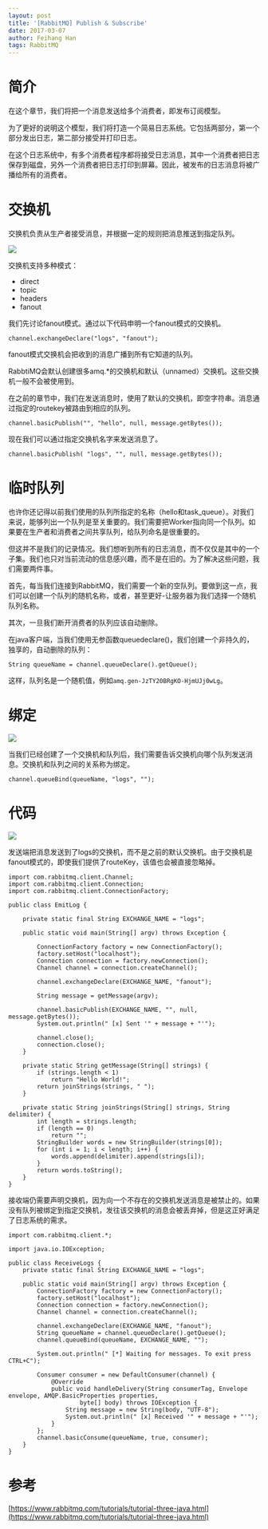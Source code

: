 ```yaml
---
layout: post
title: '[RabbitMQ] Publish & Subscribe'
date: 2017-03-07
author: Feihang Han
tags: RabbitMQ
---
```


# 简介

在这个章节，我们将把一个消息发送给多个消费者，即发布订阅模型。

为了更好的说明这个模型，我们将打造一个简易日志系统。它包括两部分，第一个部分发出日志，第二部分接受并打印日志。

在这个日志系统中，有多个消费者程序都将接受日志消息，其中一个消费者把日志保存到磁盘，另外一个消费者把日志打印到屏幕。因此，被发布的日志消息将被广播给所有的消费者。

# 交换机

交换机负责从生产者接受消息，并根据一定的规则把消息推送到指定队列。

![](https://www.rabbitmq.com/img/tutorials/exchanges.png)

交换机支持多种模式：

* direct
* topic
* headers
* fanout

我们先讨论fanout模式。通过以下代码申明一个fanout模式的交换机。

```
channel.exchangeDeclare("logs", "fanout");
```

fanout模式交换机会把收到的消息广播到所有它知道的队列。

RabbtiMQ会默认创建很多amq.\*的交换机和默认（unnamed）交换机。这些交换机一般不会被使用到。

在之前的章节中，我们在发送消息时，使用了默认的交换机，即空字符串。消息通过指定的routekey被路由到相应的队列。

```
channel.basicPublish("", "hello", null, message.getBytes());
```

现在我们可以通过指定交换机名字来发送消息了。

```
channel.basicPublish( "logs", "", null, message.getBytes());
```

# 临时队列

也许你还记得以前我们使用的队列所指定的名称（hello和task\_queue）。对我们来说，能够列出一个队列是至关重要的。我们需要把Worker指向同一个队列。如果要在生产者和消费者之间共享队列，给队列命名是很重要的。

但这并不是我们的记录情况。我们想听到所有的日志消息，而不仅仅是其中的一个子集。我们也只对当前流动的信息感兴趣，而不是在旧的。为了解决这些问题，我们需要两件事。

首先，每当我们连接到RabbitMQ，我们需要一个新的空队列。要做到这一点，我们可以创建一个队列的随机名称，或者，甚至更好-让服务器为我们选择一个随机队列名称。

其次，一旦我们断开消费者的队列应该自动删除。

在java客户端，当我们使用无参函数queuedeclare\(\)，我们创建一个非持久的，独享的，自动删除的队列：

```
String queueName = channel.queueDeclare().getQueue();
```

这样，队列名是一个随机值，例如`amq.gen-JzTY20BRgKO-HjmUJj0wLg`。

# 绑定

![](https://www.rabbitmq.com/img/tutorials/bindings.png)

当我们已经创建了一个交换机和队列后，我们需要告诉交换机向哪个队列发送消息。交换机和队列之间的关系称为绑定。

```
channel.queueBind(queueName, "logs", "");
```

# 代码

![](https://www.rabbitmq.com/img/tutorials/python-three-overall.png)

发送端把消息发送到了logs的交换机，而不是之前的默认交换机。由于交换机是fanout模式的，即使我们提供了routeKey，该值也会被直接忽略掉。

```
import com.rabbitmq.client.Channel;
import com.rabbitmq.client.Connection;
import com.rabbitmq.client.ConnectionFactory;

public class EmitLog {

    private static final String EXCHANGE_NAME = "logs";

    public static void main(String[] argv) throws Exception {

        ConnectionFactory factory = new ConnectionFactory();
        factory.setHost("localhost");
        Connection connection = factory.newConnection();
        Channel channel = connection.createChannel();

        channel.exchangeDeclare(EXCHANGE_NAME, "fanout");

        String message = getMessage(argv);

        channel.basicPublish(EXCHANGE_NAME, "", null, message.getBytes());
        System.out.println(" [x] Sent '" + message + "'");

        channel.close();
        connection.close();
    }

    private static String getMessage(String[] strings) {
        if (strings.length < 1)
            return "Hello World!";
        return joinStrings(strings, " ");
    }

    private static String joinStrings(String[] strings, String delimiter) {
        int length = strings.length;
        if (length == 0)
            return "";
        StringBuilder words = new StringBuilder(strings[0]);
        for (int i = 1; i < length; i++) {
            words.append(delimiter).append(strings[i]);
        }
        return words.toString();
    }
}
```

接收端仍需要声明交换机，因为向一个不存在的交换机发送消息是被禁止的。如果没有队列被绑定到指定交换机，发往该交换机的消息会被丢弃掉，但是这正好满足了日志系统的需求。

```
import com.rabbitmq.client.*;

import java.io.IOException;

public class ReceiveLogs {
    private static final String EXCHANGE_NAME = "logs";

    public static void main(String[] argv) throws Exception {
        ConnectionFactory factory = new ConnectionFactory();
        factory.setHost("localhost");
        Connection connection = factory.newConnection();
        Channel channel = connection.createChannel();

        channel.exchangeDeclare(EXCHANGE_NAME, "fanout");
        String queueName = channel.queueDeclare().getQueue();
        channel.queueBind(queueName, EXCHANGE_NAME, "");

        System.out.println(" [*] Waiting for messages. To exit press CTRL+C");

        Consumer consumer = new DefaultConsumer(channel) {
            @Override
            public void handleDelivery(String consumerTag, Envelope envelope, AMQP.BasicProperties properties,
                    byte[] body) throws IOException {
                String message = new String(body, "UTF-8");
                System.out.println(" [x] Received '" + message + "'");
            }
        };
        channel.basicConsume(queueName, true, consumer);
    }
}
```

# 参考

[https://www.rabbitmq.com/tutorials/tutorial-three-java.html](https://www.rabbitmq.com/tutorials/tutorial-three-java.html)

